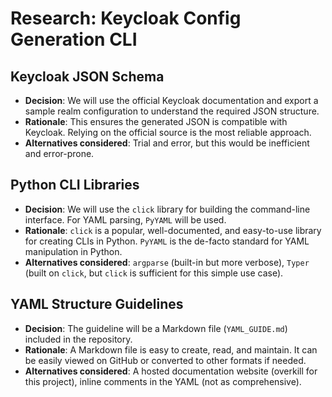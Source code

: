 # Research: Keycloak Config Generation CLI

## Keycloak JSON Schema

*   **Decision**: We will use the official Keycloak documentation and export a sample realm configuration to understand the required JSON structure.
*   **Rationale**: This ensures the generated JSON is compatible with Keycloak. Relying on the official source is the most reliable approach.
*   **Alternatives considered**: Trial and error, but this would be inefficient and error-prone.

## Python CLI Libraries

*   **Decision**: We will use the `click` library for building the command-line interface. For YAML parsing, `PyYAML` will be used.
*   **Rationale**: `click` is a popular, well-documented, and easy-to-use library for creating CLIs in Python. `PyYAML` is the de-facto standard for YAML manipulation in Python.
*   **Alternatives considered**: `argparse` (built-in but more verbose), `Typer` (built on `click`, but `click` is sufficient for this simple use case).

## YAML Structure Guidelines

*   **Decision**: The guideline will be a Markdown file (`YAML_GUIDE.md`) included in the repository.
*   **Rationale**: A Markdown file is easy to create, read, and maintain. It can be easily viewed on GitHub or converted to other formats if needed.
*   **Alternatives considered**: A hosted documentation website (overkill for this project), inline comments in the YAML (not as comprehensive).
